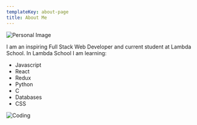 ```yaml
---
templateKey: about-page
title: About Me
---
```

![Personal Image](/img/personalimage.jpg)

I am an inspiring Full Stack Web Developer and current student at Lambda School. In Lambda School I am learning: 

* Javascript
* React
* Redux
* Python
* C
* Databases
* CSS

![Coding](/img/codeisfun.png)
